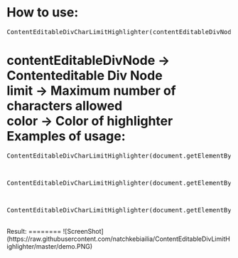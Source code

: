How to use:
========
<pre>ContentEditableDivCharLimitHighlighter(contentEditableDivNode,limit,color)</pre>
<b>contentEditableDivNode</b> -> Contenteditable Div Node<br>
<b>limit</b>  -> Maximum number of characters allowed<br>
<b>color</b>  -> Color of highlighter<br>
Examples of usage:
========
<pre>ContentEditableDivCharLimitHighlighter(document.getElementById("myDiv1"),30);</pre>
<br>
<pre>ContentEditableDivCharLimitHighlighter(document.getElementById("myDiv2"),40,"purple");</pre>
<br>
<pre>ContentEditableDivCharLimitHighlighter(document.getElementById("myDiv3"),50,"red");</pre>
<br>
Result:
========
![ScreenShot](https://raw.githubusercontent.com/natchkebiailia/ContentEditableDivLimitHighlighter/master/demo.PNG)
